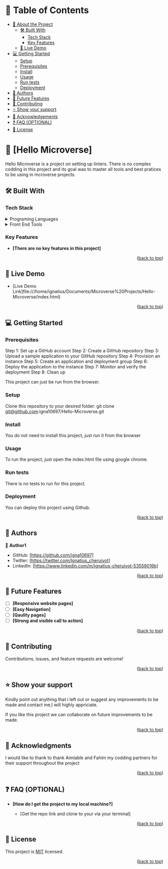 
<!-- TABLE OF CONTENTS -->

# 📗 Table of Contents

- [📖 About the Project](#about-project)
  - [🛠 Built With](#built-with)
    - [Tech Stack](#tech-stack)
    - [Key Features](#key-features)
  - [🚀 Live Demo](#live-demo)
- [💻 Getting Started](#getting-started)
  - [Setup](#setup)
  - [Prerequisites](#prerequisites)
  - [Install](#install)
  - [Usage](#usage)
  - [Run tests](#run-tests)
  - [Deployment](#triangular_flag_on_post-deployment)
- [👥 Authors](#authors)
- [🔭 Future Features](#future-features)
- [🤝 Contributing](#contributing)
- [⭐️ Show your support](#support)
- [🙏 Acknowledgements](#acknowledgements)
- [❓ FAQ (OPTIONAL)](#faq)
- [📝 License](#license)

# 📖 [Hello Microverse] <a name="about-project"></a>
Hello Microverse is a project on setting up linters. There is no complex codding in this project and its goal was to master all tools and best pratices to be using in mcroverse projects.

## 🛠 Built With <a name="built-with"></a>

### Tech Stack <a name="tech-stack"></a>

<details>
  <summary>Programing Languages</summary>
  <ul>
    <li>HTML</li>
    <li>CSS</li>
  </ul> 
</details>
<details>
  <summary>Front End Tools</summary>
  <ul>
    <li>Git</li>
    <li>Visual Studio Code</li>
  </ul>
</details>

### Key Features <a name="key-features"></a>

- **[There are no key features in this project]**


<p align="right">(<a href="#readme-top">back to top</a>)</p>

## 🚀 Live Demo <a name="live-demo"></a>

- [Live Demo Link]file:///home/ignatius/Documents/Microverse%20Projects/Hello-Microverse/index.html)

<p align="right">(<a href="#readme-top">back to top</a>)</p>

## 💻 Getting Started <a name="getting-started"></a>
### Prerequisites
Step 1: Set up a GitHub account
Step 2: Create a GitHub repository
Step 3: Upload a sample application to your GitHub repository
Step 4: Provision an instance
Step 5: Create an application and deployment group
Step 6: Deploy the application to the instance
Step 7: Monitor and verify the deployment
Step 8: Clean up

This project can just be run from the browser.
### Setup

Clone this repository to your desired folder:
git clone git@github.com:igna10697/Hello-Microverse.git

### Install
You do not need to install this project, just run it from the browser

### Usage

To run the project, just open the index.html file using google chrome.

### Run tests

There is no tests to run for this project.


### Deployment

You can deploy this project using Github.

<p align="right">(<a href="#readme-top">back to top</a>)</p>

## 👥 Authors <a name="authors"></a>


👤 **Author1**

- GitHub: [https://github.com/igna10697]
- Twitter: [https://twitter.com/Ignatius_cheruiyot]
- LinkedIn: [https://www.linkedin.com/in/ignatius-cheruiyot-53559016b]


<p align="right">(<a href="#readme-top">back to top</a>)</p>

## 🔭 Future Features <a name="future-features"></a>

- [ ] **[Responsive website pages]**
- [ ] **[Easy Navigation]**
- [ ] **[Qaulity pages]**
- [ ] **[Strong and visible call to action]**

<p align="right">(<a href="#readme-top">back to top</a>)</p>

## 🤝 Contributing <a name="contributing"></a>

Contributions, issues, and feature requests are welcome!

<p align="right">(<a href="#readme-top">back to top</a>)</p>

## ⭐️ Show your support <a name="support"></a>
Kindly point out anything that i left out or suggest any improvements to be made and contact me,I will highly appriciate.

If you like this project we can collaborate on future improvements to be made.

<p align="right">(<a href="#readme-top">back to top</a>)</p>

## 🙏 Acknowledgments <a name="acknowledgements"></a>

I would like to thank to thank Aimiable and Fahim my codding partners for their support throughout the project

<p align="right">(<a href="#readme-top">back to top</a>)</p>

<!-- FAQ (optional) -->

## ❓ FAQ (OPTIONAL) <a name="faq"></a>

- **[How do I get the project to my local machine?]**

  - [Get the repo link and clone to your via your terminal]

<p align="right">(<a href="#readme-top">back to top</a>)</p>

## 📝 License <a name="license"></a>

This project is [MIT](./LICENSE) licensed.

<p align="right">(<a href="#readme-top">back to top</a>)</p>

